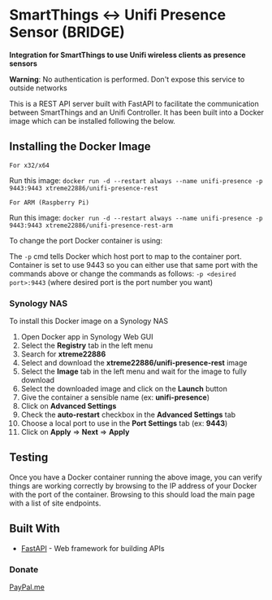 # SmartThings <-> Unifi Presence Sensor (BRIDGE)

**Integration for SmartThings to use Unifi wireless clients as presence sensors**

**Warning**: No authentication is performed. Don't expose this service to outside networks

This is a REST API server built with FastAPI to facilitate the communication between SmartThings and an Unifi Controller. It has been built into a Docker image which can be installed following the below.

## Installing the Docker Image

```
For x32/x64
```

Run this image:
`docker run -d --restart always --name unifi-presence -p 9443:9443 xtreme22886/unifi-presence-rest`

```
For ARM (Raspberry Pi)
```

Run this image:
`docker run -d --restart always --name unifi-presence -p 9443:9443 xtreme22886/unifi-presence-rest-arm`

To change the port Docker container is using:

The `-p` cmd tells Docker which host port to map to the container port. Container is set to use 9443 so you can either use that same port with the commands above or change the commands as follows: `-p <desired port>:9443` (where desired port is the port number you want)

### Synology NAS
To install this Docker image on a Synology NAS
1. Open Docker app in Synology Web GUI
2. Select the **Registry** tab in the left menu
3. Search for **xtreme22886**
4. Select and download the **xtreme22886/unifi-presence-rest** image
5. Select the **Image** tab in the left menu and wait for the image to fully download
6. Select the downloaded image and click on the **Launch** button
7. Give the container a sensible name (ex: **unifi-presence**)
8. Click on **Advanced Settings**
9. Check the **auto-restart** checkbox in the **Advanced Settings** tab
10.  Choose a local port to use in the **Port Settings** tab (ex: **9443**)
11. Click on **Apply** => **Next** => **Apply**

## Testing

Once you have a Docker container running the above image, you can verify things are working correctly by browsing to the IP address of your Docker with the port of the container. Browsing to this should load the main page with a list of site endpoints.

## Built With

* [FastAPI](https://fastapi.tiangolo.com/) - Web framework for building APIs

### Donate
[PayPal.me](https://www.paypal.com/donate?hosted_button_id=HEZ9EPNJR2UYA&source=url)
